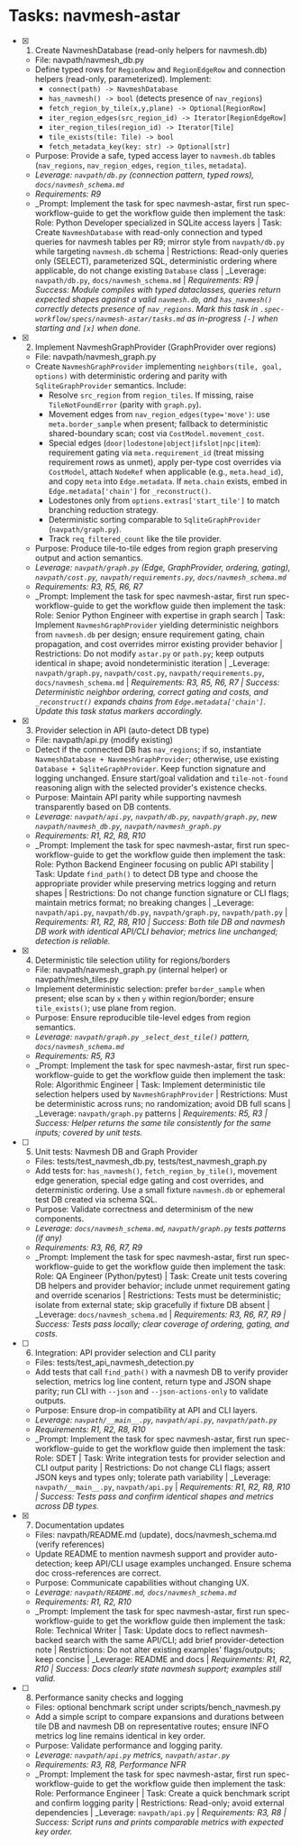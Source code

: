 # Tasks: navmesh-astar

- [x] 1. Create NavmeshDatabase (read-only helpers for navmesh.db)
  - File: navpath/navmesh_db.py
  - Define typed rows for `RegionRow` and `RegionEdgeRow` and connection helpers (read-only, parameterized). Implement:
    - `connect(path) -> NavmeshDatabase`
    - `has_navmesh() -> bool` (detects presence of `nav_regions`)
    - `fetch_region_by_tile(x,y,plane) -> Optional[RegionRow]`
    - `iter_region_edges(src_region_id) -> Iterator[RegionEdgeRow]`
    - `iter_region_tiles(region_id) -> Iterator[Tile]`
    - `tile_exists(tile: Tile) -> bool`
    - `fetch_metadata_key(key: str) -> Optional[str]`
  - Purpose: Provide a safe, typed access layer to `navmesh.db` tables (`nav_regions`, `nav_region_edges`, `region_tiles`, `metadata`).
  - _Leverage: `navpath/db.py` (connection pattern, typed rows), `docs/navmesh_schema.md`_
  - _Requirements: R9_
  - _Prompt: Implement the task for spec navmesh-astar, first run spec-workflow-guide to get the workflow guide then implement the task: Role: Python Developer specialized in SQLite access layers | Task: Create `NavmeshDatabase` with read-only connection and typed queries for navmesh tables per R9; mirror style from `navpath/db.py` while targeting `navmesh.db` schema | Restrictions: Read-only queries only (SELECT), parameterized SQL, deterministic ordering where applicable, do not change existing `Database` class | _Leverage: `navpath/db.py`, `docs/navmesh_schema.md` | _Requirements: R9 | Success: Module compiles with typed dataclasses, queries return expected shapes against a valid `navmesh.db`, and `has_navmesh()` correctly detects presence of `nav_regions`. Mark this task in `.spec-workflow/specs/navmesh-astar/tasks.md` as in-progress `[-]` when starting and `[x]` when done._

- [x] 2. Implement NavmeshGraphProvider (GraphProvider over regions)
  - File: navpath/navmesh_graph.py
  - Create `NavmeshGraphProvider` implementing `neighbors(tile, goal, options)` with deterministic ordering and parity with `SqliteGraphProvider` semantics. Include:
    - Resolve `src_region` from `region_tiles`. If missing, raise `TileNotFoundError` (parity with `graph.py`).
    - Movement edges from `nav_region_edges(type='move')`: use `meta.border_sample` when present; fallback to deterministic shared-boundary scan; cost via `CostModel.movement_cost`.
    - Special edges (`door|lodestone|object|ifslot|npc|item`): requirement gating via `meta.requirement_id` (treat missing requirement rows as unmet), apply per-type cost overrides via `CostModel`, attach `NodeRef` when applicable (e.g., `meta.head_id`), and copy `meta` into `Edge.metadata`. If `meta.chain` exists, embed in `Edge.metadata['chain']` for `_reconstruct()`.
    - Lodestones only from `options.extras['start_tile']` to match branching reduction strategy.
    - Deterministic sorting comparable to `SqliteGraphProvider` (`navpath/graph.py`).
    - Track `req_filtered_count` like the tile provider.
  - Purpose: Produce tile-to-tile edges from region graph preserving output and action semantics.
  - _Leverage: `navpath/graph.py` (Edge, GraphProvider, ordering, gating), `navpath/cost.py`, `navpath/requirements.py`, `docs/navmesh_schema.md`_
  - _Requirements: R3, R5, R6, R7_
  - _Prompt: Implement the task for spec navmesh-astar, first run spec-workflow-guide to get the workflow guide then implement the task: Role: Senior Python Engineer with expertise in graph search | Task: Implement `NavmeshGraphProvider` yielding deterministic neighbors from `navmesh.db` per design; ensure requirement gating, chain propagation, and cost overrides mirror existing provider behavior | Restrictions: Do not modify `astar.py` or `path.py`; keep outputs identical in shape; avoid nondeterministic iteration | _Leverage: `navpath/graph.py`, `navpath/cost.py`, `navpath/requirements.py`, `docs/navmesh_schema.md` | _Requirements: R3, R5, R6, R7 | Success: Deterministic neighbor ordering, correct gating and costs, and `_reconstruct()` expands chains from `Edge.metadata['chain']`. Update this task status markers accordingly._

- [x] 3. Provider selection in API (auto-detect DB type)
  - File: navpath/api.py (modify existing)
  - Detect if the connected DB has `nav_regions`; if so, instantiate `NavmeshDatabase + NavmeshGraphProvider`; otherwise, use existing `Database + SqliteGraphProvider`. Keep function signature and logging unchanged. Ensure start/goal validation and `tile-not-found` reasoning align with the selected provider's existence checks.
  - Purpose: Maintain API parity while supporting navmesh transparently based on DB contents.
  - _Leverage: `navpath/api.py`, `navpath/db.py`, `navpath/graph.py`, new `navpath/navmesh_db.py`, `navpath/navmesh_graph.py`_
  - _Requirements: R1, R2, R8, R10_
  - _Prompt: Implement the task for spec navmesh-astar, first run spec-workflow-guide to get the workflow guide then implement the task: Role: Python Backend Engineer focusing on public API stability | Task: Update `find_path()` to detect DB type and choose the appropriate provider while preserving metrics logging and return shapes | Restrictions: Do not change function signature or CLI flags; maintain metrics format; no breaking changes | _Leverage: `navpath/api.py`, `navpath/db.py`, `navpath/graph.py`, `navpath/path.py` | _Requirements: R1, R2, R8, R10 | Success: Both tile DB and navmesh DB work with identical API/CLI behavior; metrics line unchanged; detection is reliable._

- [x] 4. Deterministic tile selection utility for regions/borders
  - File: navpath/navmesh_graph.py (internal helper) or navpath/mesh_tiles.py
  - Implement deterministic selection: prefer `border_sample` when present; else scan by `x` then `y` within region/border; ensure `tile_exists()`; use plane from region.
  - Purpose: Ensure reproducible tile-level edges from region semantics.
  - _Leverage: `navpath/graph.py` `_select_dest_tile()` pattern, `docs/navmesh_schema.md`_
  - _Requirements: R5, R3_
  - _Prompt: Implement the task for spec navmesh-astar, first run spec-workflow-guide to get the workflow guide then implement the task: Role: Algorithmic Engineer | Task: Implement deterministic tile selection helpers used by `NavmeshGraphProvider` | Restrictions: Must be deterministic across runs; no randomization; avoid DB full scans | _Leverage: `navpath/graph.py` patterns | _Requirements: R5, R3 | Success: Helper returns the same tile consistently for the same inputs; covered by unit tests._

- [ ] 5. Unit tests: Navmesh DB and Graph Provider
  - Files: tests/test_navmesh_db.py, tests/test_navmesh_graph.py
  - Add tests for: `has_navmesh()`, `fetch_region_by_tile()`, movement edge generation, special edge gating and cost overrides, and deterministic ordering. Use a small fixture `navmesh.db` or ephemeral test DB created via schema SQL.
  - Purpose: Validate correctness and determinism of the new components.
  - _Leverage: `docs/navmesh_schema.md`, `navpath/graph.py` tests patterns (if any)_
  - _Requirements: R3, R6, R7, R9_
  - _Prompt: Implement the task for spec navmesh-astar, first run spec-workflow-guide to get the workflow guide then implement the task: Role: QA Engineer (Python/pytest) | Task: Create unit tests covering DB helpers and provider behavior; include unmet requirement gating and override scenarios | Restrictions: Tests must be deterministic; isolate from external state; skip gracefully if fixture DB absent | _Leverage: `docs/navmesh_schema.md` | _Requirements: R3, R6, R7, R9 | Success: Tests pass locally; clear coverage of ordering, gating, and costs._

- [ ] 6. Integration: API provider selection and CLI parity
  - Files: tests/test_api_navmesh_detection.py
  - Add tests that call `find_path()` with a navmesh DB to verify provider selection, metrics log line content, return type and JSON shape parity; run CLI with `--json` and `--json-actions-only` to validate outputs.
  - Purpose: Ensure drop-in compatibility at API and CLI layers.
  - _Leverage: `navpath/__main__.py`, `navpath/api.py`, `navpath/path.py`_
  - _Requirements: R1, R2, R8, R10_
  - _Prompt: Implement the task for spec navmesh-astar, first run spec-workflow-guide to get the workflow guide then implement the task: Role: SDET | Task: Write integration tests for provider selection and CLI output parity | Restrictions: Do not change CLI flags; assert JSON keys and types only; tolerate path variability | _Leverage: `navpath/__main__.py`, `navpath/api.py` | _Requirements: R1, R2, R8, R10 | Success: Tests pass and confirm identical shapes and metrics across DB types._

- [x] 7. Documentation updates
  - Files: navpath/README.md (update), docs/navmesh_schema.md (verify references)
  - Update README to mention navmesh support and provider auto-detection; keep API/CLI usage examples unchanged. Ensure schema doc cross-references are correct.
  - Purpose: Communicate capabilities without changing UX.
  - _Leverage: `navpath/README.md`, `docs/navmesh_schema.md`_
  - _Requirements: R1, R2, R10_
  - _Prompt: Implement the task for spec navmesh-astar, first run spec-workflow-guide to get the workflow guide then implement the task: Role: Technical Writer | Task: Update docs to reflect navmesh-backed search with the same API/CLI; add brief provider-detection note | Restrictions: Do not alter existing examples' flags/outputs; keep concise | _Leverage: README and docs | _Requirements: R1, R2, R10 | Success: Docs clearly state navmesh support; examples still valid._

- [ ] 8. Performance sanity checks and logging
  - Files: optional benchmark script under scripts/bench_navmesh.py
  - Add a simple script to compare expansions and durations between tile DB and navmesh DB on representative routes; ensure INFO metrics log line remains identical in key order.
  - Purpose: Validate performance and logging parity.
  - _Leverage: `navpath/api.py` metrics, `navpath/astar.py`_
  - _Requirements: R3, R8, Performance NFR_
  - _Prompt: Implement the task for spec navmesh-astar, first run spec-workflow-guide to get the workflow guide then implement the task: Role: Performance Engineer | Task: Create a quick benchmark script and confirm logging parity | Restrictions: Read-only; avoid external dependencies | _Leverage: `navpath/api.py` | _Requirements: R3, R8 | Success: Script runs and prints comparable metrics with expected key order._
